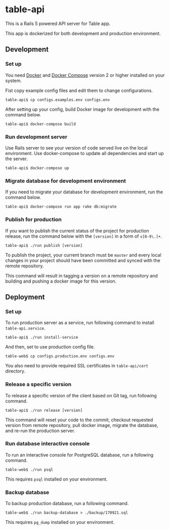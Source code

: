 
# table-api

This is a Rails 5 powered API server for Table app.

This app is dockerized for both development and production environment.

## Development

### Set up

You need [Docker](https://www.docker.com/) and [Docker Compose](https://docs.docker.com/compose/install/)
version 2 or higher installed on your system.

Fist copy example config files and edit them to change configurations.

```
table-api$ cp configs.examples.env configs.env
```

After setting up your config, build Docker image for development with the command below.

```
table-api$ docker-compose build
```

### Run development server

Use Rails server to see your version of code served live on the local environment.
Use docker-compose to update all dependencies and start up the server.

```
table-api$ docker-compose up
```

### Migrate database for development environment

If you need to migrate your database for development environment,
run the command below.

```
table-api$ docker-compose run app rake db:migrate
```

### Publish for production

If you want to publish the current status of the project for production release, run the command below with the `[version]` in a form of `v[0-9\.]+`.

```
table-api$ ./run publish [version]
```

To publish the project, your current branch must be `master` and
every local changes in your project should have been
committed and synced with the remote repository.

This command will result in tagging a version on a remote repository and building and pushing a docker image for this version.

## Deployment

### Set up

To run production server as a service, run following command to install `table-api.service`.

```
table-api$ ./run install-service
```

And then, set to use production config file.

```
table-web$ cp configs.production.env configs.env
```

You also need to provide required SSL certificates in `table-api/cert` directory.

### Release a specific version

To release a specific version of the client based on Git tag, run following command.

```
table-api$ ./run release [version]
```

This command will reset your code to the commit,
checkout requested version from remote repository,
pull docker image, migrate the database, and re-run the production server.

### Run database interactive console

To run an interactive console for PostgreSQL database, run a following command.

```
table-web$ ./run psql
```

This requires `psql` installed on your environment.

### Backup database


To backup production database, run a following command.

```
table-web$ ./run backup-database > ./backup/170921.sql
```

This requires `pg_dump` installed on your environment.
